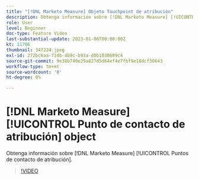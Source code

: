 ```yaml
---
title: "[!DNL Marketo Measure] Objeto Touchpoint de atribución"
description: Obtenga información sobre [!DNL Marketo Measure] [!UICONTROL Puntos de contacto de atribución].
role: User
level: Beginner
doc-type: Feature Video
last-substantial-update: 2023-01-06T00:00:00Z
kt: 11706
thumbnail: 347224.jpeg
exl-id: 272bc6aa-71db-4b9c-b93a-d0b1030609c4
source-git-commit: 9e38b740e29a827d5d64ef4e7fbf9e18dcf30643
workflow-type: tm+mt
source-wordcount: '0'
ht-degree: 0%

---
```


# [!DNL Marketo Measure] [!UICONTROL Punto de contacto de atribución] object

Obtenga información sobre [!DNL Marketo Measure] [!UICONTROL Puntos de contacto de atribución].

>[!VIDEO](https://video.tv.adobe.com/v/347224/?quality=12&learn=on)
